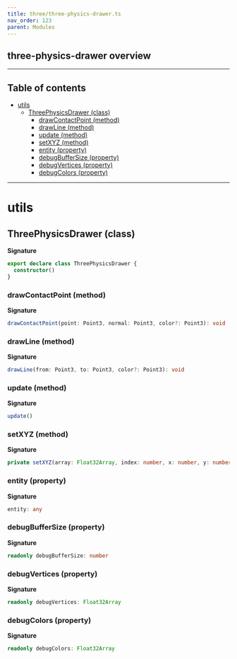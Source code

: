 ```yaml
---
title: three/three-physics-drawer.ts
nav_order: 123
parent: Modules
---
```


## three-physics-drawer overview

---

<h2 class="text-delta">Table of contents</h2>

- [utils](#utils)
  - [ThreePhysicsDrawer (class)](#threephysicsdrawer-class)
    - [drawContactPoint (method)](#drawcontactpoint-method)
    - [drawLine (method)](#drawline-method)
    - [update (method)](#update-method)
    - [setXYZ (method)](#setxyz-method)
    - [entity (property)](#entity-property)
    - [debugBufferSize (property)](#debugbuffersize-property)
    - [debugVertices (property)](#debugvertices-property)
    - [debugColors (property)](#debugcolors-property)

---

# utils

## ThreePhysicsDrawer (class)

**Signature**

```ts
export declare class ThreePhysicsDrawer {
  constructor()
}
```

### drawContactPoint (method)

**Signature**

```ts
drawContactPoint(point: Point3, normal: Point3, color?: Point3): void
```

### drawLine (method)

**Signature**

```ts
drawLine(from: Point3, to: Point3, color?: Point3): void
```

### update (method)

**Signature**

```ts
update()
```

### setXYZ (method)

**Signature**

```ts
private setXYZ(array: Float32Array, index: number, x: number, y: number, z: number)
```

### entity (property)

**Signature**

```ts
entity: any
```

### debugBufferSize (property)

**Signature**

```ts
readonly debugBufferSize: number
```

### debugVertices (property)

**Signature**

```ts
readonly debugVertices: Float32Array
```

### debugColors (property)

**Signature**

```ts
readonly debugColors: Float32Array
```
